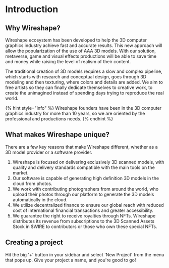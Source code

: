 # Introduction

## Why Wireshape?

Wireshape ecosystem has been developed to help the 3D computer graphics industry achieve fast and accurate results. This new approach will allow the popularization of the use of AAA 3D models. With our solution, metaverse, game and visual effects productions will be able to save time and money while raising the level of realism of their content.

The traditional creation of 3D models requires a slow and complex pipeline, which starts with research and conceptual design, goes through 3D modeling and then texturing, where colors and details are added. We aim to free artists so they can finally dedicate themselves to creative work, to create the unimagined instead of spending days trying to reproduce the real world.

{% hint style="info" %}
Wireshape founders have been in the 3D computer graphics industry for more than 10 years, so we are oriented by the professional and productions needs.
{% endhint %}

## What makes Wireshape unique?

There are a few key reasons that make Wireshape different, whether as a 3D model provider or a software provider.

1. Wireshape is focused on delivering exclusively 3D scanned models, with quality and delivery standards compatible with the main tools on the market.
2. Our software is capable of generating high definition 3D models in the cloud from photos.
3. We work with contributing photographers from around the world, who upload their photos through our platform to generate the 3D models automatically in the cloud.
4. We utilize decentralized finance to ensure our global reach with reduced cost of international financial transactions and greater accessibility.
5. We guarantee the right to receive royalties through NFTs. Wireshape distributes its revenue from subscriptions to the 3D Scanned Assets Stock in $WIRE to contributors or those who own these special NFTs.



## Creating a project

Hit the big '+' button in your sidebar and select 'New Project' from the menu that pops up. Give your project a name, and you're good to go!

